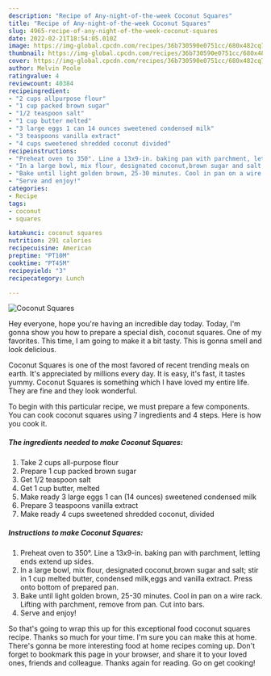 ```yaml
---
description: "Recipe of Any-night-of-the-week Coconut Squares"
title: "Recipe of Any-night-of-the-week Coconut Squares"
slug: 4965-recipe-of-any-night-of-the-week-coconut-squares
date: 2022-02-21T18:54:05.010Z
image: https://img-global.cpcdn.com/recipes/36b730590e0751cc/680x482cq70/coconut-squares-recipe-main-photo.jpg
thumbnail: https://img-global.cpcdn.com/recipes/36b730590e0751cc/680x482cq70/coconut-squares-recipe-main-photo.jpg
cover: https://img-global.cpcdn.com/recipes/36b730590e0751cc/680x482cq70/coconut-squares-recipe-main-photo.jpg
author: Melvin Poole
ratingvalue: 4
reviewcount: 40384
recipeingredient:
- "2 cups allpurpose flour"
- "1 cup packed brown sugar"
- "1/2 teaspoon salt"
- "1 cup butter melted"
- "3 large eggs 1 can 14 ounces sweetened condensed milk"
- "3 teaspoons vanilla extract"
- "4 cups sweetened shredded coconut divided"
recipeinstructions:
- "Preheat oven to 350°. Line a 13x9-in. baking pan with parchment, letting ends extend up sides."
- "In a large bowl, mix flour, designated coconut,brown sugar and salt; stir in 1 cup melted butter, condensed milk,eggs and vanilla extract. Press onto bottom of prepared pan."
- "Bake until light golden brown, 25-30 minutes. Cool in pan on a wire rack. Lifting with parchment, remove from pan. Cut into bars."
- "Serve and enjoy!"
categories:
- Recipe
tags:
- coconut
- squares

katakunci: coconut squares 
nutrition: 291 calories
recipecuisine: American
preptime: "PT10M"
cooktime: "PT45M"
recipeyield: "3"
recipecategory: Lunch

---
```



![Coconut Squares](https://img-global.cpcdn.com/recipes/36b730590e0751cc/680x482cq70/coconut-squares-recipe-main-photo.jpg)

Hey everyone, hope you're having an incredible day today. Today, I'm gonna show you how to prepare a special dish, coconut squares. One of my favorites. This time, I am going to make it a bit tasty. This is gonna smell and look delicious.



Coconut Squares is one of the most favored of recent trending meals on earth. It's appreciated by millions every day. It is easy, it's fast, it tastes yummy. Coconut Squares is something which I have loved my entire life. They are fine and they look wonderful.


To begin with this particular recipe, we must prepare a few components. You can cook coconut squares using 7 ingredients and 4 steps. Here is how you cook it.

<!--inarticleads1-->

##### The ingredients needed to make Coconut Squares:

1. Take 2 cups all-purpose flour
1. Prepare 1 cup packed brown sugar
1. Get 1/2 teaspoon salt
1. Get 1 cup butter, melted
1. Make ready 3 large eggs 1 can (14 ounces) sweetened condensed milk
1. Prepare 3 teaspoons vanilla extract
1. Make ready 4 cups sweetened shredded coconut, divided




<!--inarticleads2-->

##### Instructions to make Coconut Squares:

1. Preheat oven to 350°. Line a 13x9-in. baking pan with parchment, letting ends extend up sides.
1. In a large bowl, mix flour, designated coconut,brown sugar and salt; stir in 1 cup melted butter, condensed milk,eggs and vanilla extract. Press onto bottom of prepared pan.
1. Bake until light golden brown, 25-30 minutes. Cool in pan on a wire rack. Lifting with parchment, remove from pan. Cut into bars.
1. Serve and enjoy!




So that's going to wrap this up for this exceptional food coconut squares recipe. Thanks so much for your time. I'm sure you can make this at home. There's gonna be more interesting food at home recipes coming up. Don't forget to bookmark this page in your browser, and share it to your loved ones, friends and colleague. Thanks again for reading. Go on get cooking!
